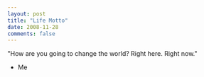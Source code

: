 ```yaml
---
layout: post
title: "Life Motto"
date: 2008-11-28
comments: false
---
```


"How are you going to change the world? Right here. Right now."
   
- Me